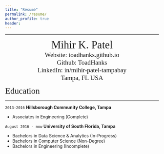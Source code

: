 ```yaml
---
title: "Résumé"
permalink: /resume/
author_profile: true
header: 
---
```

- - - -

<center><span style="font-family:Didot; font-size:2.5em;">Mihir K. Patel</span></center>
<center><span style="font-family:Didot; font-size:1.5em;">Website: toadhanks.github.io</span></center>
<center><span style="font-family:Didot; font-size:1.5em;">Github: ToadHanks</span></center>
<center><span style="font-family:Didot; font-size:1.5em;">LinkedIn: in/mihir-patel-tampabay</span></center>
<center><span style="font-family:Didot; font-size:1.5em;">Tampa, FL USA
</span></center>

<span style="font-family:Didot; font-size:2em;">Education</span>
<br />

- - - -

`2013-2016`
__Hillsborough Community College, Tampa__

- Associates in Engineering (Complete)

`August 2016 - now`
__University of South Florida, Tampa__

- Bachelors in Data Science & Analytics (In-Progress)
- Bachelors in Computer Science (Non-Degree)
- Bachelors in Engineering (Incomplete)

